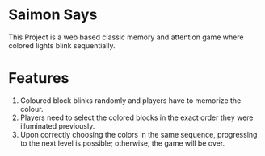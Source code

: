 # Saimon Says

This Project is a web based classic memory and attention game where colored lights blink sequentially.

# Features
1. Coloured block blinks randomly and players have to memorize the colour.
2. Players need to select the colored blocks in the exact order they were illuminated previously.
3. Upon correctly choosing the colors in the same sequence, progressing to the next level is possible; otherwise, the game will be over.